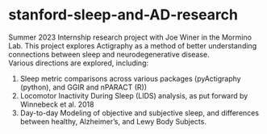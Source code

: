 # stanford-sleep-and-AD-research
Summer 2023 Internship research project with Joe Winer in the Mormino Lab. 
This project explores Actigraphy as a method of better understanding connections between sleep and neurodegenerative disease. <br>
Various directions are explored, including: 
1) Sleep metric comparisons across various packages (pyActigraphy (python), and GGIR and nPARACT (R))
2) Locomotor Inactivity During Sleep (LIDS) analysis, as put forward by Winnebeck et al. 2018
3) Day-to-day Modeling of objective and subjective sleep, and differences between healthy, Alzheimer’s, and Lewy Body Subjects. 

